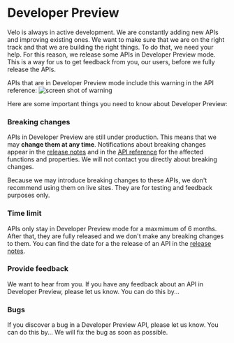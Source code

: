 


# Developer Preview


Velo is always in active development. We are constantly adding new APIs and improving existing ones. We want to make sure that we are on the right track and that we are building the right things. To do that, we need your help. For this reason, we release some APIs in Developer Preview mode. This is a way for us to get feedback from you, our users, before we fully release the APIs.

APIs that are in Developer Preview mode include this warning in the API reference:
![screen shot of warning]()

Here are some important things you need to know about Developer Preview:

### Breaking changes 
APIs in Developer Preview are still under production. This means that we may **change them at any time**. Notifications about breaking changes appear in the [release notes](/release-notes) and in the [API reference](/api-overview) for the affected functions and properties. We will not contact you directly about breaking changes. 

Because we may introduce breaking changes to these APIs, we don't recommend using them on live sites. They are for testing and feedback purposes only.

### Time limit 
APIs only stay in Developer Preview mode for a maxmimum of 6 months. After that, they are fully released and we don't make any breaking changes to them. You can find the date for a the release of an API in the [release notes](/release-notes).

### Provide feedback 
We want to hear from you. If you have any feedback about an API in Developer Preview, please let us know. You can do this by...

### Bugs 
If you discover a bug in a Developer Preview API, please let us know. You can do this by... We will fix the bug as soon as possible.




 